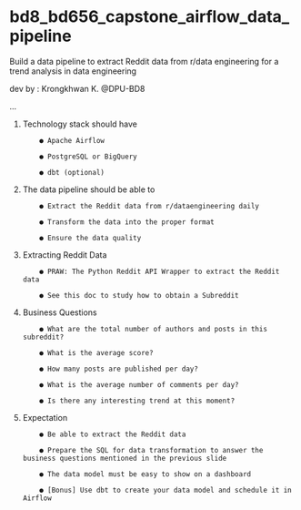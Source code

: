 # bd8_bd656_capstone_airflow_data_pipeline
Build a data pipeline to extract Reddit data from r/data engineering for a trend analysis in data engineering

dev by : Krongkhwan K. @DPU-BD8


 
...

1.	Technology stack should have

			● Apache Airflow

			● PostgreSQL or BigQuery

			● dbt (optional)

2.	The data pipeline should be able to

			● Extract the Reddit data from r/dataengineering daily

			● Transform the data into the proper format

			● Ensure the data quality



3.	Extracting Reddit Data

			● PRAW: The Python Reddit API Wrapper to extract the Reddit data

			● See this doc to study how to obtain a Subreddit



4.	Business Questions

			● What are the total number of authors and posts in this subreddit?

			● What is the average score?

			● How many posts are published per day?

			● What is the average number of comments per day?

			● Is there any interesting trend at this moment?



5.	Expectation

			● Be able to extract the Reddit data

			● Prepare the SQL for data transformation to answer the business questions mentioned in the previous slide

			● The data model must be easy to show on a dashboard

			● [Bonus] Use dbt to create your data model and schedule it in Airflow

